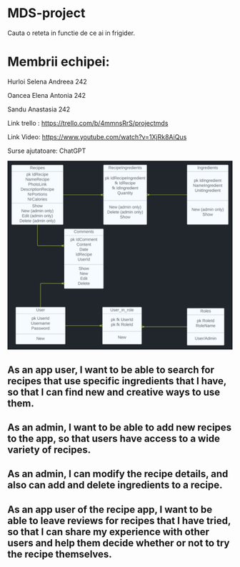 # MDS-project

Cauta o reteta in functie de ce ai in frigider.

# Membrii echipei:
Hurloi Selena Andreea 242

Oancea Elena Antonia 242

Sandu Anastasia 242


Link trello : https://trello.com/b/4mmnsRrS/projectmds

Link Video: https://www.youtube.com/watch?v=1XjRk8AiQus

Surse ajutatoare: ChatGPT



![](https://github.com/AntoniaOancea/MDS-project/blob/main/diagram.png)



## As an app user, I want to be able to search for recipes that use specific ingredients that I have, so that I can find new and creative ways to use them.

## As an admin, I want to be able to add new recipes to the app, so that users have access to a wide variety of recipes.

## As an admin, I can modify the recipe details, and also can add and delete ingredients to a recipe.

## As an app user of the recipe app, I want to be able to leave reviews for recipes that I have tried, so that I can share my experience with other users and help them decide whether or not to try the recipe themselves.


